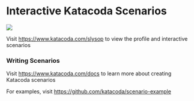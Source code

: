 # Interactive Katacoda Scenarios

[![](http://shields.katacoda.com/katacoda/slysop/count.svg)](https://www.katacoda.com/slysop "Get your profile on Katacoda.com")

Visit https://www.katacoda.com/slysop to view the profile and interactive scenarios

### Writing Scenarios
Visit https://www.katacoda.com/docs to learn more about creating Katacoda scenarios

For examples, visit https://github.com/katacoda/scenario-example
